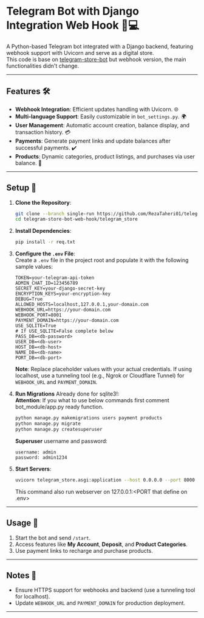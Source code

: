 
# Telegram Bot with Django Integration Web Hook 📢💻  

A Python-based Telegram bot integrated with a Django backend, featuring webhook support with Uvicorn and serve as a digital store.  
This code is base on [telegram-store-bot](https://github.com/RezaTaheri01/telegram-store-bot) but webhook version, the main functionalities didn't change.

---

## Features 🛠️  

- **Webhook Integration**: Efficient updates handling with Uvicorn. 🌐  
- **Multi-language Support**: Easily customizable in `bot_settings.py`. 🌍  
- **User Management**: Automatic account creation, balance display, and transaction history. 💳  
- **Payments**: Generate payment links and update balances after successful payments. ✔️  
- **Products**: Dynamic categories, product listings, and purchases via user balance. 🛒  

---

## Setup 🚀  

1. **Clone the Repository**:  
   ```bash
   git clone --branch single-run https://github.com/RezaTaheri01/telegram-store-bot-web-hook.git
   cd telegram-store-bot-web-hook/telegram_store
   ```

2. **Install Dependencies**:  
   ```bash
   pip install -r req.txt
   ```

3. **Configure the `.env` File**:  
   Create a `.env` file in the project root and populate it with the following sample values:  
   ```env
   TOKEN=your-telegram-api-token
   ADMIN_CHAT_ID=123456789
   SECRET_KEY=your-django-secret-key
   ENCRYPTION_KEYS=your-encryption-key
   DEBUG=True
   ALLOWED_HOSTS=localhost,127.0.0.1,your-domain.com
   WEBHOOK_URL=https://your-domain.com
   WEBHOOK_PORT=8001
   PAYMENT_DOMAIN=https://your-domain.com
   USE_SQLITE=True
   # If USE_SQLITE=False complete below
   PASS_DB=<db-password>
   USER_DB=<db-user>
   HOST_DB=<db-host>
   NAME_DB=<db-name>
   PORT_DB=<db-port>
   ```

   **Note**: Replace placeholder values with your actual credentials. If using localhost, use a tunneling tool (e.g., Ngrok or Cloudflare Tunnel) for `WEBHOOK_URL` and `PAYMENT_DOMAIN`.  

4. **Run Migrations** Already done for sqlite3!:<br>
   **Attention**: If you what to use below commands first comment bot_module/app.py ready function.
   ```bash
   python manage.py makemigrations users payment products
   python manage.py migrate
   python manage.py createsuperuser
   ```

   **Superuser** username and password:
   ```
   username: admin
   password: admin1234
   ```

6. **Start Servers**:  
     ```bash
     uvicorn telegram_store.asgi:application --host 0.0.0.0 --port 8000
     ```

     This command also run webserver on 127.0.0.1:<PORT that define on .env>

---

## Usage 💬  

1. Start the bot and send `/start`.  
2. Access features like **My Account**, **Deposit**, and **Product Categories**.  
3. Use payment links to recharge and purchase products.  

---

## Notes 📝  

- Ensure HTTPS support for webhooks and backend (use a tunneling tool for localhost).  
- Update `WEBHOOK_URL` and `PAYMENT_DOMAIN` for production deployment.  

--- 
